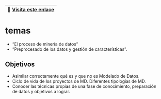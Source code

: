 

| :key:  [Visita este enlace](https://htmlpreview.github.io/?https://raw.githubusercontent.com/alexjust-data/Data_mining/main/1_preprocessing_characteristics/preprocessing_characteristics.html) |
| --- |

# temas 


* “El proceso de minería de datos” 
* “Preprocesado de los datos y gestión de características”.

## Objetivos

* Asimilar correctamente qué es y que no es Modelado de Datos. 
* Ciclo de vida de los proyectos de MD. Diferentes tipologías de MD. 
* Conocer las técnicas propias de una fase de conocimiento, preparación de datos y objetivos a lograr.
